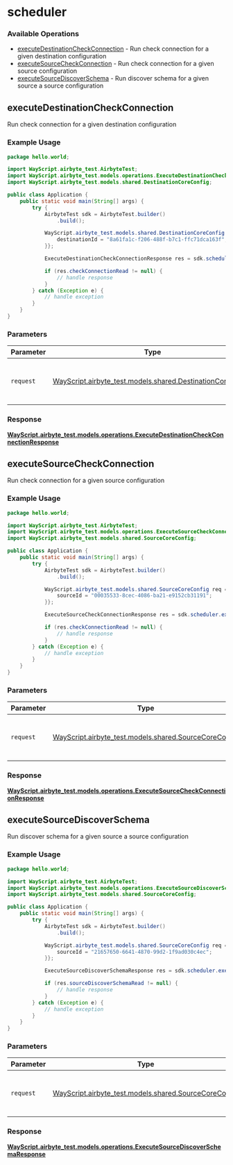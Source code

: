 # scheduler

### Available Operations

* [executeDestinationCheckConnection](#executedestinationcheckconnection) - Run check connection for a given destination configuration
* [executeSourceCheckConnection](#executesourcecheckconnection) - Run check connection for a given source configuration
* [executeSourceDiscoverSchema](#executesourcediscoverschema) - Run discover schema for a given source a source configuration

## executeDestinationCheckConnection

Run check connection for a given destination configuration

### Example Usage

```java
package hello.world;

import WayScript.airbyte_test.AirbyteTest;
import WayScript.airbyte_test.models.operations.ExecuteDestinationCheckConnectionResponse;
import WayScript.airbyte_test.models.shared.DestinationCoreConfig;

public class Application {
    public static void main(String[] args) {
        try {
            AirbyteTest sdk = AirbyteTest.builder()
                .build();

            WayScript.airbyte_test.models.shared.DestinationCoreConfig req = new DestinationCoreConfig("asperiores", "639a910a-bdca-4b62-a766-96e1ec00221b", "335d89ac-b3ec-4fda-8d0c-549ef0300497") {{
                destinationId = "8a61fa1c-f206-488f-b7c1-ffc71dca163f";
            }};            

            ExecuteDestinationCheckConnectionResponse res = sdk.scheduler.executeDestinationCheckConnection(req);

            if (res.checkConnectionRead != null) {
                // handle response
            }
        } catch (Exception e) {
            // handle exception
        }
    }
}
```

### Parameters

| Parameter                                                                                                  | Type                                                                                                       | Required                                                                                                   | Description                                                                                                |
| ---------------------------------------------------------------------------------------------------------- | ---------------------------------------------------------------------------------------------------------- | ---------------------------------------------------------------------------------------------------------- | ---------------------------------------------------------------------------------------------------------- |
| `request`                                                                                                  | [WayScript.airbyte_test.models.shared.DestinationCoreConfig](../../models/shared/DestinationCoreConfig.md) | :heavy_check_mark:                                                                                         | The request object to use for the request.                                                                 |


### Response

**[WayScript.airbyte_test.models.operations.ExecuteDestinationCheckConnectionResponse](../../models/operations/ExecuteDestinationCheckConnectionResponse.md)**


## executeSourceCheckConnection

Run check connection for a given source configuration

### Example Usage

```java
package hello.world;

import WayScript.airbyte_test.AirbyteTest;
import WayScript.airbyte_test.models.operations.ExecuteSourceCheckConnectionResponse;
import WayScript.airbyte_test.models.shared.SourceCoreConfig;

public class Application {
    public static void main(String[] args) {
        try {
            AirbyteTest sdk = AirbyteTest.builder()
                .build();

            WayScript.airbyte_test.models.shared.SourceCoreConfig req = new SourceCoreConfig("sed", "a3c80a97-ff33-44cd-9f85-7a9e61876c6a", "b21d29df-c94d-46fe-8d79-9390066a6d2d") {{
                sourceId = "00035533-8cec-4086-ba21-e9152cb31191";
            }};            

            ExecuteSourceCheckConnectionResponse res = sdk.scheduler.executeSourceCheckConnection(req);

            if (res.checkConnectionRead != null) {
                // handle response
            }
        } catch (Exception e) {
            // handle exception
        }
    }
}
```

### Parameters

| Parameter                                                                                        | Type                                                                                             | Required                                                                                         | Description                                                                                      |
| ------------------------------------------------------------------------------------------------ | ------------------------------------------------------------------------------------------------ | ------------------------------------------------------------------------------------------------ | ------------------------------------------------------------------------------------------------ |
| `request`                                                                                        | [WayScript.airbyte_test.models.shared.SourceCoreConfig](../../models/shared/SourceCoreConfig.md) | :heavy_check_mark:                                                                               | The request object to use for the request.                                                       |


### Response

**[WayScript.airbyte_test.models.operations.ExecuteSourceCheckConnectionResponse](../../models/operations/ExecuteSourceCheckConnectionResponse.md)**


## executeSourceDiscoverSchema

Run discover schema for a given source a source configuration

### Example Usage

```java
package hello.world;

import WayScript.airbyte_test.AirbyteTest;
import WayScript.airbyte_test.models.operations.ExecuteSourceDiscoverSchemaResponse;
import WayScript.airbyte_test.models.shared.SourceCoreConfig;

public class Application {
    public static void main(String[] args) {
        try {
            AirbyteTest sdk = AirbyteTest.builder()
                .build();

            WayScript.airbyte_test.models.shared.SourceCoreConfig req = new SourceCoreConfig("autem", "7b8e3c8d-b034-408d-ad36-4ffd455906d1", "263d48e9-35c2-4c9e-81f3-0be3e43202d7") {{
                sourceId = "21657650-6641-4870-99d2-1f9ad030c4ec";
            }};            

            ExecuteSourceDiscoverSchemaResponse res = sdk.scheduler.executeSourceDiscoverSchema(req);

            if (res.sourceDiscoverSchemaRead != null) {
                // handle response
            }
        } catch (Exception e) {
            // handle exception
        }
    }
}
```

### Parameters

| Parameter                                                                                        | Type                                                                                             | Required                                                                                         | Description                                                                                      |
| ------------------------------------------------------------------------------------------------ | ------------------------------------------------------------------------------------------------ | ------------------------------------------------------------------------------------------------ | ------------------------------------------------------------------------------------------------ |
| `request`                                                                                        | [WayScript.airbyte_test.models.shared.SourceCoreConfig](../../models/shared/SourceCoreConfig.md) | :heavy_check_mark:                                                                               | The request object to use for the request.                                                       |


### Response

**[WayScript.airbyte_test.models.operations.ExecuteSourceDiscoverSchemaResponse](../../models/operations/ExecuteSourceDiscoverSchemaResponse.md)**

